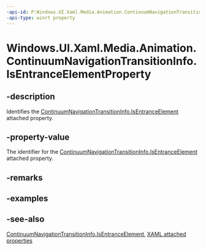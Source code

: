 ```yaml
---
-api-id: P:Windows.UI.Xaml.Media.Animation.ContinuumNavigationTransitionInfo.IsEntranceElementProperty
-api-type: winrt property
---
```


<!-- Property syntax
public Windows.UI.Xaml.DependencyProperty IsEntranceElementProperty { get; }
-->

# Windows.UI.Xaml.Media.Animation.ContinuumNavigationTransitionInfo.IsEntranceElementProperty

## -description
Identifies the [ContinuumNavigationTransitionInfo.IsEntranceElement](continuumnavigationtransitioninfo_isentranceelement.md) attached property.



## -property-value
The identifier for the [ContinuumNavigationTransitionInfo.IsEntranceElement](continuumnavigationtransitioninfo_isentranceelement.md) attached property.

## -remarks

## -examples

## -see-also

[ContinuumNavigationTransitionInfo.IsEntranceElement](continuumnavigationtransitioninfo_isentranceelement.md), [XAML attached properties](/windows/uwp/xaml-platform/attached-properties-overview)
